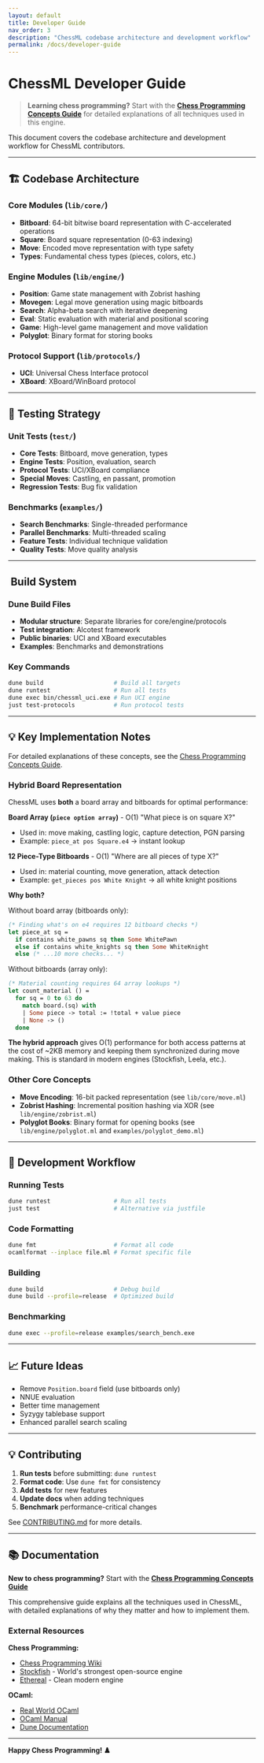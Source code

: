 ```yaml
---
layout: default
title: Developer Guide
nav_order: 3
description: "ChessML codebase architecture and development workflow"
permalink: /docs/developer-guide
---
```


# ChessML Developer Guide

> **Learning chess programming?** Start with the **[Chess Programming Concepts Guide](chess-programming-guide)** for detailed explanations of all techniques used in this engine.

This document covers the codebase architecture and development workflow for ChessML contributors.

---

## 🏗️ Codebase Architecture

### Core Modules (`lib/core/`)

- **Bitboard**: 64-bit bitwise board representation with C-accelerated operations
- **Square**: Board square representation (0-63 indexing)
- **Move**: Encoded move representation with type safety
- **Types**: Fundamental chess types (pieces, colors, etc.)

### Engine Modules (`lib/engine/`)

- **Position**: Game state management with Zobrist hashing
- **Movegen**: Legal move generation using magic bitboards
- **Search**: Alpha-beta search with iterative deepening
- **Eval**: Static evaluation with material and positional scoring
- **Game**: High-level game management and move validation
- **Polyglot**: Binary format for storing books

### Protocol Support (`lib/protocols/`)

- **UCI**: Universal Chess Interface protocol
- **XBoard**: XBoard/WinBoard protocol

---

## 🧪 Testing Strategy

### Unit Tests (`test/`)

- **Core Tests**: Bitboard, move generation, types
- **Engine Tests**: Position, evaluation, search
- **Protocol Tests**: UCI/XBoard compliance
- **Special Moves**: Castling, en passant, promotion
- **Regression Tests**: Bug fix validation

### Benchmarks (`examples/`)

- **Search Benchmarks**: Single-threaded performance
- **Parallel Benchmarks**: Multi-threaded scaling
- **Feature Tests**: Individual technique validation
- **Quality Tests**: Move quality analysis

---

## ️ Build System

### Dune Build Files

- **Modular structure**: Separate libraries for core/engine/protocols
- **Test integration**: Alcotest framework
- **Public binaries**: UCI and XBoard executables
- **Examples**: Benchmarks and demonstrations

### Key Commands

```bash
dune build                    # Build all targets
dune runtest                  # Run all tests
dune exec bin/chessml_uci.exe # Run UCI engine
just test-protocols           # Run protocol tests
```

---

## 💡 Key Implementation Notes

For detailed explanations of these concepts, see the [Chess Programming Concepts Guide](chess-programming-guide.md).

### Hybrid Board Representation

ChessML uses **both** a board array and bitboards for optimal performance:

**Board Array (`piece option array`)** - O(1) "What piece is on square X?"

- Used in: move making, castling logic, capture detection, PGN parsing
- Example: `piece_at pos Square.e4` → instant lookup

**12 Piece-Type Bitboards** - O(1) "Where are all pieces of type X?"

- Used in: material counting, move generation, attack detection
- Example: `get_pieces pos White Knight` → all white knight positions

**Why both?**

Without board array (bitboards only):

```ocaml
(* Finding what's on e4 requires 12 bitboard checks *)
let piece_at sq =
  if contains white_pawns sq then Some WhitePawn
  else if contains white_knights sq then Some WhiteKnight
  else (* ...10 more checks... *)
```

Without bitboards (array only):

```ocaml
(* Material counting requires 64 array lookups *)
let count_material () =
  for sq = 0 to 63 do
    match board.(sq) with
    | Some piece -> total := !total + value piece
    | None -> ()
  done
```

**The hybrid approach** gives O(1) performance for both access patterns at the cost of ~2KB memory and keeping them synchronized during move making. This is standard in modern engines (Stockfish, Leela, etc.).

### Other Core Concepts

- **Move Encoding**: 16-bit packed representation (see `lib/core/move.ml`)
- **Zobrist Hashing**: Incremental position hashing via XOR (see `lib/engine/zobrist.ml`)
- **Polyglot Books**: Binary format for opening books (see `lib/engine/polyglot.ml` and `examples/polyglot_demo.ml`)

---

## 🔧 Development Workflow

### Running Tests

```bash
dune runtest                  # Run all tests
just test                     # Alternative via justfile
```

### Code Formatting

```bash
dune fmt                      # Format all code
ocamlformat --inplace file.ml # Format specific file
```

### Building

```bash
dune build                    # Debug build
dune build --profile=release  # Optimized build
```

### Benchmarking

```bash
dune exec --profile=release examples/search_bench.exe
```

---

## 📈 Future Ideas

- Remove `Position.board` field (use bitboards only)
- NNUE evaluation
- Better time management
- Syzygy tablebase support
- Enhanced parallel search scaling

---

## 💡 Contributing

1. **Run tests** before submitting: `dune runtest`
2. **Format code**: Use `dune fmt` for consistency
3. **Add tests** for new features
4. **Update docs** when adding techniques
5. **Benchmark** performance-critical changes

See [CONTRIBUTING.md](../CONTRIBUTING.md) for more details.

---

## 📚 Documentation

**New to chess programming?** Start with the **[Chess Programming Concepts Guide](chess-programming-guide.md)**

This comprehensive guide explains all the techniques used in ChessML, with detailed explanations of why they matter and how to implement them.

### External Resources

**Chess Programming:**

- [Chess Programming Wiki](https://www.chessprogramming.org/)
- [Stockfish](https://github.com/official-stockfish/Stockfish) - World's strongest open-source engine
- [Ethereal](https://github.com/AndyGrant/Ethereal) - Clean modern engine

**OCaml:**

- [Real World OCaml](https://dev.realworldocaml.org/)
- [OCaml Manual](https://ocaml.org/manual/)
- [Dune Documentation](https://dune.readthedocs.io/)

---

**Happy Chess Programming! ♟️**

